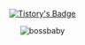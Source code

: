 <div align="center">
  
[![Tistory's Badge](https://github-readme-tistory-card.vercel.app/api/badge?name=TISTORY&theme=dark)](https://ghrnwjd.tistory.com/)

  <!--
### stack :)

<img src="https://img.shields.io/badge/java-007396?style=for-the-badge&logo=java&logoColor=white">
<img src="https://img.shields.io/badge/Kotlin-7F52FF?style=for-the-badge&logo=kotlin&logoColor=white">
<img src="https://img.shields.io/badge/python-3776AB?style=for-the-badge&logo=python&logoColor=white"> 
<br/>

![Eclipse IDE](https://img.shields.io/badge/Eclipse%20IDE-2C2255.svg?&style=for-the-badge&logo=Eclipse%20IDE&logoColor=white)
![IntelliJ IDEA](https://img.shields.io/badge/IntelliJ%20IDEA-000000.svg?&style=for-the-badge&logo=IntelliJ%20IDEA&logoColor=white)
![Visual Studio Code](https://img.shields.io/badge/Visual%20Studio%20Code-007ACC.svg?&style=for-the-badge&logo=Visual%20Studio%20Code&logoColor=white)
<br/>
<img src="https://img.shields.io/badge/springboot-6DB33F?style=for-the-badge&logo=springboot&logoColor=white">
![Android Studio](https://img.shields.io/badge/Android%20Studio-3DDC84.svg?style=for-the-badge&logo=android-studio&logoColor=white)
<br/>
<img src="https://img.shields.io/badge/github-181717?style=for-the-badge&logo=github&logoColor=white">
<img src="https://img.shields.io/badge/mysql-4479A1?style=for-the-badge&logo=mysql&logoColor=white">



### about me :( 
-->




  
![bossbaby](http://file3.instiz.net/data/file3/2018/02/05/b/1/3/b130a652270208d4e283b51042454acd.gif)
</div>
